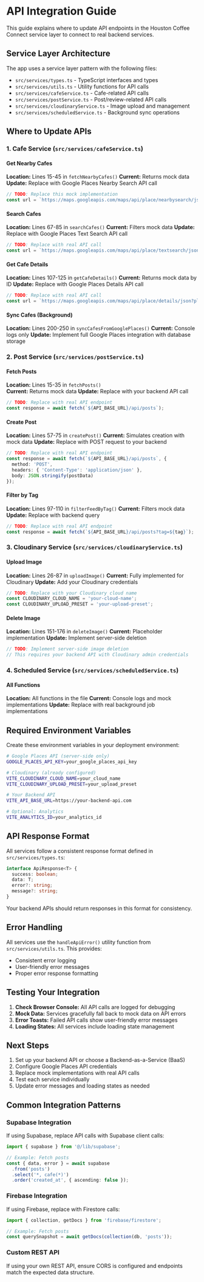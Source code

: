 # API Integration Guide

This guide explains where to update API endpoints in the Houston Coffee Connect service layer to connect to real backend services.

## Service Layer Architecture

The app uses a service layer pattern with the following files:
- `src/services/types.ts` - TypeScript interfaces and types
- `src/services/utils.ts` - Utility functions for API calls
- `src/services/cafeService.ts` - Cafe-related API calls
- `src/services/postService.ts` - Post/review-related API calls
- `src/services/cloudinaryService.ts` - Image upload and management
- `src/services/scheduledService.ts` - Background sync operations

## Where to Update APIs

### 1. Cafe Service (`src/services/cafeService.ts`)

#### Get Nearby Cafes
**Location:** Lines 15-45 in `fetchNearbyCafes()`
**Current:** Returns mock data
**Update:** Replace with Google Places Nearby Search API call
```typescript
// TODO: Replace this mock implementation
const url = `https://maps.googleapis.com/maps/api/place/nearbysearch/json?location=${lat},${lng}&radius=${radius}&type=cafe&key=${GOOGLE_PLACES_API_KEY}`;
```

#### Search Cafes
**Location:** Lines 67-85 in `searchCafes()`
**Current:** Filters mock data
**Update:** Replace with Google Places Text Search API call
```typescript
// TODO: Replace with real API call
const url = `https://maps.googleapis.com/maps/api/place/textsearch/json?query=${encodeURIComponent(query)} coffee houston&key=${GOOGLE_PLACES_API_KEY}`;
```

#### Get Cafe Details
**Location:** Lines 107-125 in `getCafeDetails()`
**Current:** Returns mock data by ID
**Update:** Replace with Google Places Details API call
```typescript
// TODO: Replace with real API call
const url = `https://maps.googleapis.com/maps/api/place/details/json?place_id=${cafeId}&key=${GOOGLE_PLACES_API_KEY}`;
```

#### Sync Cafes (Background)
**Location:** Lines 200-250 in `syncCafesFromGooglePlaces()`
**Current:** Console logs only
**Update:** Implement full Google Places integration with database storage

### 2. Post Service (`src/services/postService.ts`)

#### Fetch Posts
**Location:** Lines 15-35 in `fetchPosts()`  
**Current:** Returns mock data
**Update:** Replace with your backend API call
```typescript
// TODO: Replace with real API endpoint
const response = await fetch(`${API_BASE_URL}/api/posts`);
```

#### Create Post
**Location:** Lines 57-75 in `createPost()`
**Current:** Simulates creation with mock data
**Update:** Replace with POST request to your backend
```typescript
// TODO: Replace with real API endpoint
const response = await fetch(`${API_BASE_URL}/api/posts`, {
  method: 'POST',
  headers: { 'Content-Type': 'application/json' },
  body: JSON.stringify(postData)
});
```

#### Filter by Tag
**Location:** Lines 97-110 in `filterFeedByTag()`
**Current:** Filters mock data
**Update:** Replace with backend query
```typescript
// TODO: Replace with real API endpoint
const response = await fetch(`${API_BASE_URL}/api/posts?tag=${tag}`);
```

### 3. Cloudinary Service (`src/services/cloudinaryService.ts`)

#### Upload Image
**Location:** Lines 26-87 in `uploadImage()`
**Current:** Fully implemented for Cloudinary
**Update:** Add your Cloudinary credentials
```typescript
// TODO: Replace with your Cloudinary cloud name
const CLOUDINARY_CLOUD_NAME = 'your-cloud-name';
const CLOUDINARY_UPLOAD_PRESET = 'your-upload-preset';
```

#### Delete Image
**Location:** Lines 151-176 in `deleteImage()`
**Current:** Placeholder implementation
**Update:** Implement server-side deletion
```typescript
// TODO: Implement server-side image deletion
// This requires your backend API with Cloudinary admin credentials
```

### 4. Scheduled Service (`src/services/scheduledService.ts`)

#### All Functions
**Location:** All functions in the file
**Current:** Console logs and mock implementations
**Update:** Replace with real background job implementations

## Required Environment Variables

Create these environment variables in your deployment environment:

```bash
# Google Places API (server-side only)
GOOGLE_PLACES_API_KEY=your_google_places_api_key

# Cloudinary (already configured)
VITE_CLOUDINARY_CLOUD_NAME=your_cloud_name
VITE_CLOUDINARY_UPLOAD_PRESET=your_upload_preset

# Your Backend API
VITE_API_BASE_URL=https://your-backend-api.com

# Optional: Analytics
VITE_ANALYTICS_ID=your_analytics_id
```

## API Response Format

All services follow a consistent response format defined in `src/services/types.ts`:

```typescript
interface ApiResponse<T> {
  success: boolean;
  data: T;
  error?: string;
  message?: string;
}
```

Your backend APIs should return responses in this format for consistency.

## Error Handling

All services use the `handleApiError()` utility function from `src/services/utils.ts`. This provides:
- Consistent error logging
- User-friendly error messages
- Proper error response formatting

## Testing Your Integration

1. **Check Browser Console:** All API calls are logged for debugging
2. **Mock Data:** Services gracefully fall back to mock data on API errors
3. **Error Toasts:** Failed API calls show user-friendly error messages
4. **Loading States:** All services include loading state management

## Next Steps

1. Set up your backend API or choose a Backend-as-a-Service (BaaS)
2. Configure Google Places API credentials
3. Replace mock implementations with real API calls
4. Test each service individually
5. Update error messages and loading states as needed

## Common Integration Patterns

### Supabase Integration
If using Supabase, replace API calls with Supabase client calls:
```typescript
import { supabase } from '@/lib/supabase';

// Example: Fetch posts
const { data, error } = await supabase
  .from('posts')
  .select('*, cafe(*)')
  .order('created_at', { ascending: false });
```

### Firebase Integration  
If using Firebase, replace with Firestore calls:
```typescript
import { collection, getDocs } from 'firebase/firestore';

// Example: Fetch posts
const querySnapshot = await getDocs(collection(db, 'posts'));
```

### Custom REST API
If using your own REST API, ensure CORS is configured and endpoints match the expected data structure.